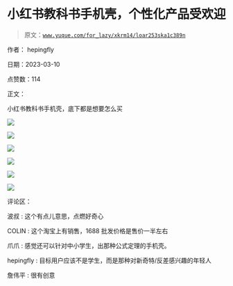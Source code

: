 # 小红书教科书手机壳，个性化产品受欢迎

> 原文：[`www.yuque.com/for_lazy/xkrm14/loar253ska1c389n`](https://www.yuque.com/for_lazy/xkrm14/loar253ska1c389n)

作者： hepingfly 

日期：2023-03-10 

点赞数：114 

正文： 

小红书教科书手机壳，底下都是想要怎么买 

![](img/5170e519e335d6f8d31b29ea84a8ddaa.png)  

![](img/39c11d559d4ce1252cc880fd6a05c8dd.png)  

![](img/0b0fad5f443d9f14ec7d801c504756e1.png) 

![](img/54a4aca8f5b1e1f61aba1a674aa20d59.png) 

![](img/fd5bd05efa9067d95f5dd86aa1cf4e68.png)  

![](img/ad961e5200c632c2fbb51d098e295928.png)  

评论区： 

波叔 : 这个有点儿意思，点燃好奇心 

COLIN : 这个淘宝上有销售，1688 批发价格是售价一半左右 

爪爪 : 感觉还可以针对中小学生，出那种公式定理的手机壳。 

hepingfly : 目标用户应该不是学生，而是那种对新奇特/反差感兴趣的年轻人 

詹伟平 : 很有创意 

